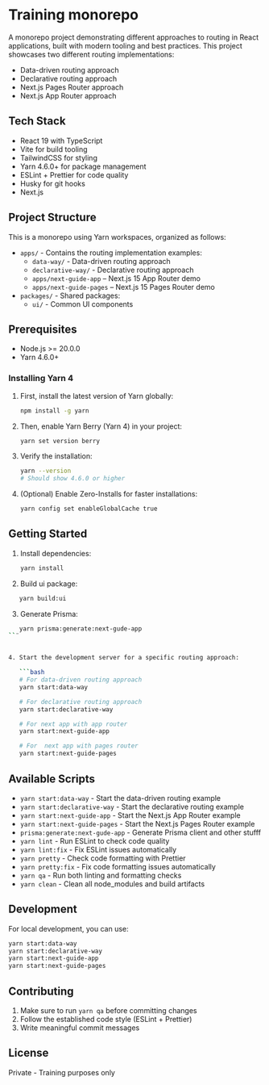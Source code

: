 # Training monorepo

A monorepo project demonstrating different approaches to routing in React applications, built with modern tooling and best practices. This project showcases two different routing implementations:

- Data-driven routing approach
- Declarative routing approach
- Next.js Pages Router approach
- Next.js App Router approach

## Tech Stack

- React 19 with TypeScript
- Vite for build tooling
- TailwindCSS for styling
- Yarn 4.6.0+ for package management
- ESLint + Prettier for code quality
- Husky for git hooks
- Next.js

## Project Structure

This is a monorepo using Yarn workspaces, organized as follows:

- `apps/` - Contains the routing implementation examples:
  - `data-way/` - Data-driven routing approach
  - `declarative-way/` - Declarative routing approach
  - `apps/next-guide-app` – Next.js 15 App Router demo
  - `apps/next-guide-pages` – Next.js 15 Pages Router demo
- `packages/` - Shared packages:
  - `ui/` - Common UI components

## Prerequisites

- Node.js >= 20.0.0
- Yarn 4.6.0+

### Installing Yarn 4

1. First, install the latest version of Yarn globally:

   ```bash
   npm install -g yarn
   ```

2. Then, enable Yarn Berry (Yarn 4) in your project:

   ```bash
   yarn set version berry
   ```

3. Verify the installation:

   ```bash
   yarn --version
   # Should show 4.6.0 or higher
   ```

4. (Optional) Enable Zero-Installs for faster installations:
   ```bash
   yarn config set enableGlobalCache true
   ```

## Getting Started

1. Install dependencies:

   ```bash
   yarn install
   ```

2. Build ui package:

```bash
   yarn build:ui
```

3. Generate Prisma:

````bash
   yarn prisma:generate:next-gude-app
``¨


4. Start the development server for a specific routing approach:

   ```bash
   # For data-driven routing approach
   yarn start:data-way

   # For declarative routing approach
   yarn start:declarative-way

   # For next app with app router
   yarn start:next-guide-app

   # For  next app with pages router
   yarn start:next-guide-pages
````

## Available Scripts

- `yarn start:data-way` - Start the data-driven routing example
- `yarn start:declarative-way` - Start the declarative routing example
- `yarn start:next-guide-app` - Start the Next.js App Router example
- `yarn start:next-guide-pages` - Start the Next.js Pages Router example
- `prisma:generate:next-gude-app` - Generate Prisma client and other stufff
- `yarn lint` - Run ESLint to check code quality
- `yarn lint:fix` - Fix ESLint issues automatically
- `yarn pretty` - Check code formatting with Prettier
- `yarn pretty:fix` - Fix code formatting issues automatically
- `yarn qa` - Run both linting and formatting checks
- `yarn clean` - Clean all node_modules and build artifacts

## Development

For local development, you can use:

```bash
yarn start:data-way
yarn start:declarative-way
yarn start:next-guide-app
yarn start:next-guide-pages
```

## Contributing

1. Make sure to run `yarn qa` before committing changes
2. Follow the established code style (ESLint + Prettier)
3. Write meaningful commit messages

## License

Private - Training purposes only

